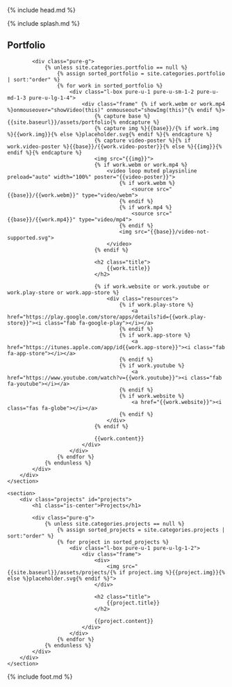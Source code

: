 {% include head.md %}

{% include splash.md %}

<div class="content-wrapper">
    <section>
        <div class="portfolio" id="portfolio">
            <h1 class="is-center">Portfolio</h1>

            <div class="pure-g">
                {% unless site.categories.portfolio == null %}
                    {% assign sorted_portfolio = site.categories.portfolio | sort:"order" %}
                    {% for work in sorted_portfolio %}
                        <div class="l-box pure-u-1 pure-u-sm-1-2 pure-u-md-1-3 pure-u-lg-1-4">
                            <div class="frame" {% if work.webm or work.mp4 %}onmouseover="showVideo(this)" onmouseout="showImg(this)"{% endif %}>
                                {% capture base %}{{site.baseurl}}/assets/portfolio{% endcapture %}
                                {% capture img %}{{base}}/{% if work.img %}{{work.img}}{% else %}placeholder.svg{% endif %}{% endcapture %}
                                {% capture video-poster %}{% if work.video-poster %}{{base}}/{{work.video-poster}}{% else %}{{img}}{% endif %}{% endcapture %}
                                <img src="{{img}}">
                                {% if work.webm or work.mp4 %}
                                    <video loop muted playsinline preload="auto" width="100%" poster="{{video-poster}}">
                                        {% if work.webm %}
                                            <source src="{{base}}/{{work.webm}}" type="video/webm">
                                        {% endif %}
                                        {% if work.mp4 %}
                                            <source src="{{base}}/{{work.mp4}}" type="video/mp4">
                                        {% endif %}
                                        <img src="{{base}}/video-not-supported.svg">
                                    </video>
                                {% endif %}
                                
                                <h2 class="title">
                                    {{work.title}}
                                </h2>

                                {% if work.website or work.youtube or work.play-store or work.app-store %}
                                    <div class="resources">
                                        {% if work.play-store %}
                                            <a href="https://play.google.com/store/apps/details?id={{work.play-store}}"><i class="fab fa-google-play"></i></a>
                                        {% endif %}
                                        {% if work.app-store %}
                                            <a href="https://itunes.apple.com/app/id{{work.app-store}}"><i class="fab fa-app-store"></i></a>
                                        {% endif %}
                                        {% if work.youtube %}
                                            <a href="https://www.youtube.com/watch?v={{work.youtube}}"><i class="fab fa-youtube"></i></a>
                                        {% endif %}
                                        {% if work.website %}
                                            <a href="{{work.website}}"><i class="fas fa-globe"></i></a>
                                        {% endif %}
                                    </div>
                                {% endif %}
                                
                                {{work.content}}
                            </div>
                        </div>
                    {% endfor %}
                {% endunless %}
            </div>
        </div>
    </section>
    
    <section>
        <div class="projects" id="projects">
            <h1 class="is-center">Projects</h1>

            <div class="pure-g">
                {% unless site.categories.projects == null %}
                    {% assign sorted_projects = site.categories.projects | sort:"order" %}
                    {% for project in sorted_projects %}
                        <div class="l-box pure-u-1 pure-u-lg-1-2">
                            <div class="frame">
                                <div>
                                    <img src="{{site.baseurl}}/assets/projects/{% if project.img %}{{project.img}}{% else %}placeholder.svg{% endif %}">
                                </div>

                                <h2 class="title">
                                    {{project.title}}
                                </h2>

                                {{project.content}}
                            </div>
                        </div>
                    {% endfor %}
                {% endunless %}
            </div>
        </div>
    </section>
</div>

{% include foot.md %}
